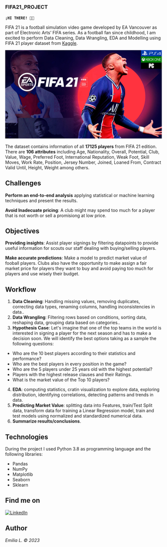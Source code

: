 ### FIFA21_PROJECT 

**`¡HI THERE! 👋🏼`**
 
FIFA 21 is a football simulation video game developed by EA Vancouver as part of Electronic Arts’ FIFA series. As a football fan since childhood, I am excited to perform Data Cleaning, Data Wrangling, EDA and Modelling using FIFA 21 player dataset from [Kaggle](https://www.kaggle.com/datasets/ekrembayar/fifa-21-complete-player-dataset?select=fifa21_male2.csv).

![](https://github.com/EmiliaLopez/FIFA21_DA_PROJECT/blob/main/fifa.jpg)

The dataset contains information of all **17125 players** from FIFA 21 edition. There are **106 attributes** including Age, Nationality, Overall, Potential, Club, Value, Wage, Preferred Foot, International Reputation, Weak Foot, Skill Moves, Work Rate, Position, Jersey Number, Joined, Loaned From, Contract Valid Until, Height, Weight among others.

## Challenges
**Perform an end-to-end analysis** applying statistical or machine learning techniques and present the results.

**Avoid Inadecuate pricing**: A club might may spend too much for a player that is not worth or sell a promisiong at low price.

## Objectives
**Providing insights**: Assist player signings by filtering datapoints to provide useful information for scouts our staff dealing with buying/selling players.

**Make accurate predictions**: Make a model to predict market value of fooball players. Clubs also have the opportunity to make assign a fair market price for players they want to buy and avoid paying too much for players and use wisely their budget.

## Workflow
1. **Data Cleaning**: Handling missing values, removing duplicates, correcting data types, renaming columns, handling inconsistencies in data..
2. **Data Wrangling**: Filtering rows based on conditions, sorting data, reshaping data, grouping data based on categories..
3. **Hypothesis Case**: 
  Let's imagine that one of the top teams in the world is interested in signing a player for the next season and has to make a decision soon. We will identify the best options taking as a sample the following questions:
  
- Who are the 10 best players according to their statistics and performance?
- Who are the  best players in every position in the game?
- Who are the 5 players under 25 years old with the highest potential?
- Players with the highest release clauses and their Ratings.
- What is the market value of the Top 10 players?

4. **EDA**: computing statistics, cratin visualization to explore data, exploring distribution, identifying correlations, detecting patterns and trends in data.
5. **Predicting Market Value**: splitting data into Features, train/Test Split data, transform data for training a Linear Regression model, train and test models using normalized and standardized numerical data.
6. **Summarize results/conclusions**.

## Technologies 

During the project I used Python 3.8 as programming language and the following libraries:

- Pandas
- NumPy
- Matplotlib
- Seaborn
- Sklearn

## Find me on 

[![LinkedIn](https://shields.io/badge/LinkedIn-0077B5?style=for-the-badge&logo=linkedin&logoColor=white)](https://www.linkedin.com/in/emilia-l%C3%B3pez-reviriego/)

## Author

*Emilia L. © 2023*
